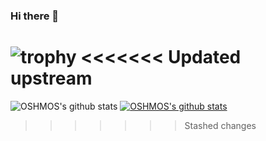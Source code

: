 ### Hi there 👋

![trophy](https://github-profile-trophy.vercel.app/?username=OSHMOS)
<<<<<<< Updated upstream
=======
![OSHMOS's github stats](https://github-readme-stats.vercel.app/api?username=OSHMOS&show_icons=true)
[![OSHMOS's github stats](https://github-readme-stats.vercel.app/api/top-langs/?username=OSHMOS&show_icons=true&hide_border=true&title_color=004386&icon_color=004386&layout=compact)](https://github.com/OSHMOS)

<!-- <img src ="https://encrypted-tbn0.gstatic.com/images?q=tbn:ANd9GcTc46MZEX4mKnOndJ3VJlE-l_vRPyWnu8Dh-Q&usqp=CAU" width="100%" height="62.5%"> -->
>>>>>>> Stashed changes

<!--
**OSHMOS/OSHMOS** is a ✨ _special_ ✨ repository because its `README.md` (this file) appears on your GitHub profile.

Here are some ideas to get you started:

- 🔭 I’m currently working on ...
- 🌱 I’m currently learning ...
- 👯 I’m looking to collaborate on ...
- 🤔 I’m looking for help with ...
- 💬 Ask me about ...
- 📫 How to reach me: ...
- 😄 Pronouns: ...
- ⚡ Fun fact: ...
-->
